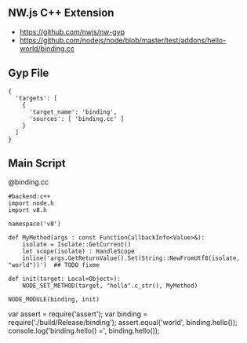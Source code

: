 NW.js C++ Extension
-------------
* https://github.com/nwjs/nw-gyp
* https://github.com/nodejs/node/blob/master/test/addons/hello-world/binding.cc


Gyp File
----------
```gyp
{
  'targets': [
    {
      'target_name': 'binding',
      'sources': [ 'binding.cc' ]
    }
  ]
}
```

Main Script
-------------

@binding.cc
```rusthon
#backend:c++
import node.h
import v8.h

namespace('v8')

def MyMethod(args : const FunctionCallbackInfo<Value>&):
	isolate = Isolate::GetCurrent()
	let scope(isolate) : HandleScope
	inline('args.GetReturnValue().Set(String::NewFromUtf8(isolate, "world"))')  ## TODO fixme

def init(target: Local<Object>):
	NODE_SET_METHOD(target, "hello".c_str(), MyMethod)

NODE_MODULE(binding, init)

```


var assert = require('assert');
var binding = require('./build/Release/binding');
assert.equal('world', binding.hello());
console.log('binding.hello() =', binding.hello());